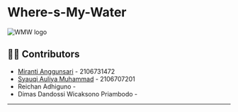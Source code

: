 # Where-s-My-Water

![WMW logo](https://github.com/user-attachments/assets/d46f1a84-bc2b-4fa3-ad34-749c167ed836)

## 🧑‍💻 Contributors

- [Miranti Anggunsari](https://www.github.com/rantiaaa) - 2106731472
- [Syauqi Auliya Muhammad](https://www.github.com/syauqiauliya) - 2106707201
- Reichan Adhiguno -
- Dimas Dandossi Wicaksono Priambodo - 

---
